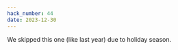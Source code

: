 ```yaml
---
hack_number: 44
date: 2023-12-30
---
```


We skipped this one (like last year) due to holiday season.
